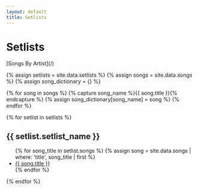 ```yaml
---
layout: default
title: Setlists
---
```


<h1>Setlists</h1>
[Songs By Artist](/)

{% assign setlists = site.data.setlists %}
{% assign songs = site.data.songs %}
{% assign song_dictionary = {} %}

{% for song in songs %}
  {% capture song_name %}{{ song.title }}{% endcapture %}
  {% assign song_dictionary[song_name] = song %}
{% endfor %}

{% for setlist in setlists %}
  <h2>{{ setlist.setlist_name }}</h2>
  <ul>
    {% for song_title in setlist.songs %}
      {% assign song = site.data.songs | where: 'title', song_title | first %}
      <li>
        <a href="{{ song.youtube_link }}" target="_blank">{{ song.title }}</a>
      </li>
    {% endfor %}
  </ul>
{% endfor %}